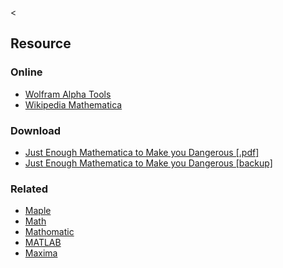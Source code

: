 &lt;

Resource
--------

### Online

-   [Wolfram Alpha Tools](http://www.wolfram.com/products/mathematica/)
-   [Wikipedia Mathematica](http://en.wikipedia.org/wiki/Mathematica)

### Download

-   [Just Enough Mathematica to Make you Dangerous \[.pdf\]](http://www.uoregon.edu/~joe/mathematica-cheat-sheet.pdf)
-   [Just Enough Mathematica to Make you Dangerous \[backup\]](static/cs/mathematica-cheat-sheet.pdf)

### Related

-   [Maple](maple.html "Maple Cheat Sheet")
-   [Math](math.html "Math Cheat Sheet")
-   [Mathomatic](mathomatic.html "Mathomatic Cheat Sheet")
-   [MATLAB](matlab.html "MATLAB Cheat Sheet")
-   [Maxima](maxima.html "Maxima Cheat Sheet")
